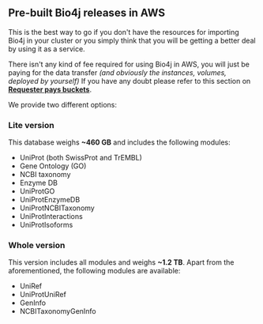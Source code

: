 ## Pre-built Bio4j releases in AWS

This is the best way to go if you don't have the resources for importing Bio4j in your cluster or you simply think that you will be getting a better deal by using it as a service.

There isn't any kind of fee required for using Bio4j in AWS, you will just be paying for the data transfer _(and obviously the instances, volumes, deployed by yourself)_
If you have any doubt please refer to this section on **[Requester pays buckets](http://docs.aws.amazon.com/AmazonS3/latest/dev/RequesterPaysBuckets.html)**.

We provide two different options:

### Lite version

This database weighs **~460 GB** and includes the following modules:

- UniProt (both SwissProt and TrEMBL) 
- Gene Ontology (GO)
- NCBI taxonomy
- Enzyme DB
- UniProtGO
- UniProtEnzymeDB
- UniProtNCBITaxonomy
- UniProtInteractions
- UniProtIsoforms

### Whole version

This version includes all modules and weighs **~1.2 TB**. Apart from the aforementioned, the following modules are available:

- UniRef
- UniProtUniRef
- GenInfo
- NCBITaxonomyGenInfo
